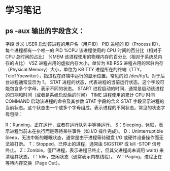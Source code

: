 # 学习笔记
## ps -aux 输出的字段含义：
字段	含义
USER	启动该进程的用户名（用户ID）
PID	进程的 ID（Process ID），每个进程都有一个唯一的 PID
%CPU	该进程使用的 CPU 时间的百分比（相对于 CPU 总时间的占比）
%MEM	该进程使用的物理内存的百分比（相对于系统总内存的占比）
VSZ	进程占用的虚拟内存大小，单位为 KB
RSS	进程占用的常驻内存（Physical Memory）大小，单位为 KB
TTY	进程所在的终端（TTY，TeleTYpewriter），指进程在终端中运行的显示位置。常见的如 /dev/tty1。对于后台进程通常显示为 ?。
STAT	进程的状态，代表进程的当前运行状态。这个字段可能包含多个字母，表示不同的状态。
START	进程启动的时间，通常是启动该进程的日期和时间（或者是系统启动后的时间）
TIME	进程使用的累计 CPU 时间
COMMAND	启动该进程的命令及其参数
STAT 字段的含义
STAT 字段显示进程的当前状态。这个状态由一个或多个字母组成，表示进程的不同状态。常见的状态字母包括：

R：Running，正在运行，或者在运行队列中等待运行。
S：Sleeping，休眠，表示进程当前未在执行而是等待某些事件（如 I/O 操作完成）。
D：Uninterruptible Sleep，无法中断的睡眠状态，通常是由于进程等待磁盘 I/O 或硬件设备操作而无法被打断。
T：Stopped，已停止的进程，通常由 SIGSTOP 或 kill -STOP 信号终止。
Z：Zombie，僵尸进程，表示进程已终止，但其父进程尚未调用 wait() 来清理其状态。
I：Idle，空闲状态（通常表示内核线程）。
W：Paging，进程正在等待内存交换（Page Out）。


